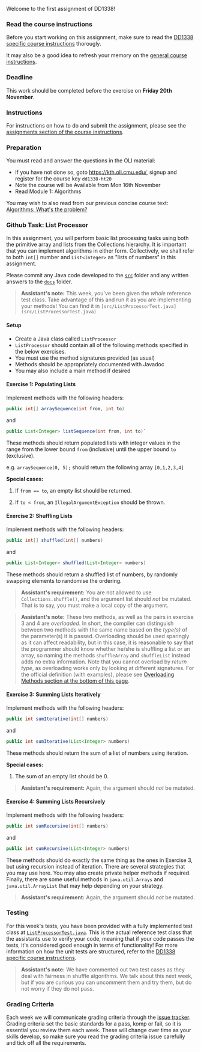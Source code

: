 Welcome to the first assignment of DD1338!

### Read the course instructions
Before you start working on this assignment, make sure to read the
[DD1338 specific course instructions](https://gits-15.sys.kth.se/inda-20/course-instructions/tree/master/DD1338/README.md)
thorougly.

It may also be a good idea to refresh your memory on the
[general course instructions](https://gits-15.sys.kth.se/inda-20/course-instructions).

### Deadline
This work should be completed before the exercise on **Friday 20th November**.

### Instructions
For instructions on how to do and submit the assignment, please see the
[assignments section of the course instructions](https://gits-15.sys.kth.se/inda-20/course-instructions#assignments).

### Preparation
You must read and answer the questions in the OLI material:

- If you have not done so, goto https://kth.oli.cmu.edu/, signup and register for the course key `dd1338-ht20`
- Note the course will be Available from Mon 16th November
- Read Module 1: Algorithms

You may wish to also read from our previous concise course text: [Algorithms: What's the problem?](https://yourbasic.org/algorithms/algorithms/)

### Github Task: List Processor
In this assignment, you will perform basic list processing tasks using both the
primitive array and lists from the Collections hierarchy.  It is important that
you can implement algorithms in either form.  Collectively, we shall refer to
both `int[]` number and `List<Integer>` as "lists of numbers" in this
assignment.

Please commit any Java code developed to the [`src`](src) folder and any
written answers to the [`docs`](docs) folder.

> **Assistant's note:** This week, you've been given the _whole_ reference test
> class. Take advantage of this and run it as you are implementing your
> methods! You can find it in
> `[src/ListProcessorTest.java](src/ListProcessorTest.java)`

#### Setup
- Create a Java class called `ListProcessor`
- `ListProcessor` should contain all of the following methods specified in the
  below exercises.
- You must use the method signatures provided (as usual)
- Methods should be appropriately documented with Javadoc
- You may also include a main method if desired

#### Exercise 1: Populating Lists
Implement methods with the following headers:

```java
public int[] arraySequence(int from, int to)
```

and

```java
public List<Integer> listSequence(int from, int to)`
```

These methods should return populated lists with integer values in the range
from the lower bound `from` (inclusive) until the upper bound `to` (exclusive).

e.g. `arraySequence(0, 5);` should return the following array `[0,1,2,3,4]`

**Special cases:**
1. If `from == to`, an empty list should be returned.

2. If `to < from`, an `IllegalArgumentException` should be thrown.

#### Exercise 2: Shuffling Lists
Implement methods with the following headers:

```java
public int[] shuffled(int[] numbers)
```

and

```java
public List<Integer> shuffled(List<Integer> numbers)
```

These methods should return a shuffled list of numbers, by randomly swapping
elements to randomise the ordering.

> **Assistant's requirement:** You are not allowed to use
> `Collections.shuffle()`, and the argument list should _not_ be mutated.
> That is to say, you must make a local copy of the argument.

> **Assistant's note:** These two methods, as well as the pairs in exercise 3
> and 4 are _overloaded_. In short, the compiler can distinguish between two
> methods with the same name based on the _type(s)_ of the parameter(s) it is passed.
> Overloading should be used sparingly as it can affect readability, but in
> this case, it is reasonable to say that the programmer should know whether
> he/she is shuffling a list or an array, so naming the methods `shuffleArray`
> and `shuffleList` instead adds no extra information. Note that you cannot
> overload by _return type_, as overloading works only by looking at different
> signatures. For the official definition (with examples), please see
> [Overloading Methods section at the bottom of this page](https://docs.oracle.com/javase/tutorial/java/javaOO/methods.html#overloading-methods).

#### Exercise 3: Summing Lists Iteratively
Implement methods with the following headers:

```java
public int sumIterative(int[] numbers)
```

and

```java
public int sumIterative(List<Integer> numbers)
```

These methods should return the sum of a list of numbers using iteration.

**Special cases:**
1. The sum of an empty list should be 0.

> **Assistant's requirement:** Again, the argument should _not_ be mutated.

#### Exercise 4: Summing Lists Recursively
Implement methods with the following headers:

```java
public int sumRecursive(int[] numbers)
```

and

```java
public int sumRecursive(List<Integer> numbers)
```

These methods should do exactly the same thing as the ones in Exercise 3, but using
recursion instead of iteration. There are several strategies that you may use
here. You may also create private helper methods if required. Finally, there
are some useful methods in `java.util.Arrays` and `java.util.ArrayList` that may
help depending on your strategy.

> **Assistant's requirement:** Again, the argument should _not_ be mutated.

### Testing
For this week's tests, you have been provided with a fully implemented test
class at [`ListProcessorTest.java`](src/ListProcessorTest.java). This
is the actual reference test class that the assistants use to verify your code,
meaning that if your code passes the tests, it's considered good enough in
terms of functionality! For more information on how the unit tests are structured,
refer to the [DD1338 specific course instructions](https://gits-15.sys.kth.se/inda-20/course-instructions/tree/master/DD1338/README.md).

> **Assistant's note:** We have commented out two test cases as they deal with
> fairness in shuffle algorithms. We talk about this next week, but if you are
> curious you can uncomment them and try them, but do not worry if they do not
> pass.

### Grading Criteria
Each week we will communicate grading criteria through the [issue tracker](../../issues/). Grading criteria set the basic standards for a pass, komp or fail, so it is essential you review them each week. These will change over time as your skills develop, so make sure you read the grading criteria issue carefully and tick off all the requirements.
